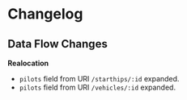 # Changelog

## Data Flow Changes

**Realocation**

- ```pilots``` field from URI ```/starthips/:id``` expanded.
- ```pilots``` field from URI ```/vehicles/:id``` expanded.
